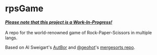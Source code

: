 # rpsGame
<ins>***Please note that this project is a Work-In-Progress!***</ins>
<br><br>
A repo for the world-renowned game of Rock-Paper-Scissors in multiple langs.

Based on Al Sweigart's [AutBor](https://automatetheboringstuff.com/) and [@geohot](https://github.com/geohot)'s [mergesorts repo](https://github.com/geohot/mergesorts).
